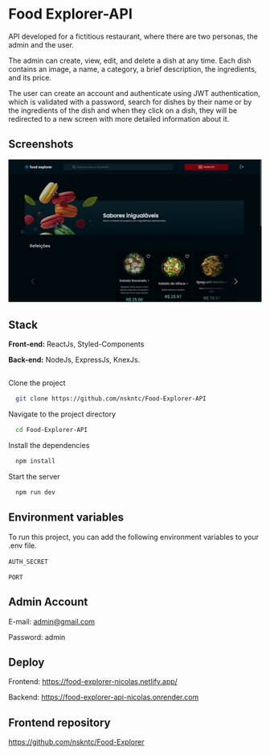 
# Food Explorer-API


API developed for a fictitious restaurant, where there are two personas, the admin and the user.

The admin can create, view, edit, and delete a dish at any time. Each dish contains an image, a name, a category, a brief description, the ingredients, and its price.

The user can create an account and authenticate using JWT authentication, which is validated with a password, search for dishes by their name or by the ingredients of the dish and when they click on a dish, they will be redirected to a new screen with more detailed information about it.


## Screenshots

![App Screenshot](.github/app-screenshot.png)


## Stack

**Front-end:** ReactJs, Styled-Components

**Back-end:** NodeJs, ExpressJs, KnexJs.


## 

Clone the project

```bash
  git clone https://github.com/nskntc/Food-Explorer-API
```

Navigate to the project directory

```bash
  cd Food-Explorer-API
```

Install the dependencies

```bash
  npm install
```

Start the server

```bash
  npm run dev
```


## Environment variables

To run this project, you can add the following environment variables to your .env file.

`AUTH_SECRET`

`PORT`


## Admin Account

E-mail: admin@gmail.com

Password: admin


## Deploy

Frontend: https://food-explorer-nicolas.netlify.app/

Backend: https://food-explorer-api-nicolas.onrender.com


## Frontend repository

https://github.com/nskntc/Food-Explorer